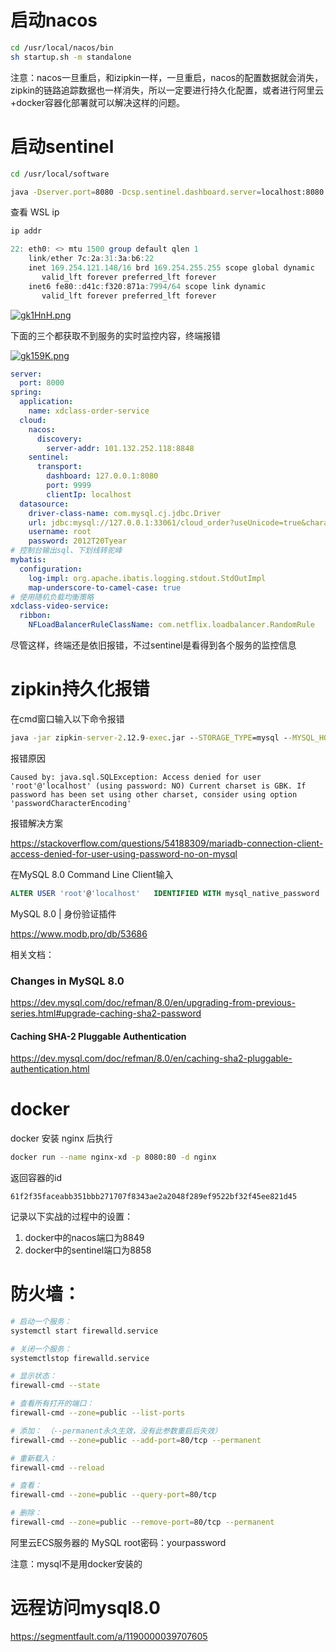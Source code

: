 # 启动nacos

```bash
cd /usr/local/nacos/bin
sh startup.sh -m standalone
```

注意：nacos一旦重启，和izipkin一样，一旦重启，nacos的配置数据就会消失，zipkin的链路追踪数据也一样消失，所以一定要进行持久化配置，或者进行阿里云+docker容器化部署就可以解决这样的问题。





# 启动sentinel

```bash
cd /usr/local/software

java -Dserver.port=8080 -Dcsp.sentinel.dashboard.server=localhost:8080 -Dproject.name=sentinel-dashboard -jar sentinel-dashboard-1.8.1.jar
```

查看 WSL ip

```powershell
ip addr

22: eth0: <> mtu 1500 group default qlen 1
    link/ether 7c:2a:31:3a:b6:22
    inet 169.254.121.148/16 brd 169.254.255.255 scope global dynamic
       valid_lft forever preferred_lft forever
    inet6 fe80::d41c:f320:871a:7994/64 scope link dynamic
       valid_lft forever preferred_lft forever
```

[![gk1HnH.png](https://z3.ax1x.com/2021/04/29/gk1HnH.png)](https://imgtu.com/i/gk1HnH)

下面的三个都获取不到服务的实时监控内容，终端报错

[![gk159K.png](https://z3.ax1x.com/2021/04/29/gk159K.png)](https://imgtu.com/i/gk159K)

```yml
server:
  port: 8000
spring:
  application:
    name: xdclass-order-service
  cloud:
    nacos:
      discovery:
        server-addr: 101.132.252.118:8848
    sentinel:
      transport:
        dashboard: 127.0.0.1:8080
        port: 9999
        clientIp: localhost
  datasource:
    driver-class-name: com.mysql.cj.jdbc.Driver
    url: jdbc:mysql://127.0.0.1:33061/cloud_order?useUnicode=true&characterEncoding=utf-8&useSSL=false
    username: root
    password: 2012T20Tyear
# 控制台输出sql、下划线转驼峰
mybatis:
  configuration:
    log-impl: org.apache.ibatis.logging.stdout.StdOutImpl
    map-underscore-to-camel-case: true
# 使用随机负载均衡策略
xdclass-video-service:
  ribbon:
    NFLoadBalancerRuleClassName: com.netflix.loadbalancer.RandomRule
```

尽管这样，终端还是依旧报错，不过sentinel是看得到各个服务的监控信息





# zipkin持久化报错

在cmd窗口输入以下命令报错

```cmd
java -jar zipkin-server-2.12.9-exec.jar --STORAGE_TYPE=mysql --MYSQL_HOST=127.0.0.1 --MYSQL_TCP_PORT=33061 --MYSQL_DB=zipkin_log --MYSQL_USER=root --MYSQL_PASS=root
```

报错原因

```
Caused by: java.sql.SQLException: Access denied for user 'root'@'localhost' (using password: NO) Current charset is GBK. If password has been set using other charset, consider using option 'passwordCharacterEncoding'
```

 报错解决方案

https://stackoverflow.com/questions/54188309/mariadb-connection-client-access-denied-for-user-using-password-no-on-mysql

在MySQL 8.0 Command Line Client输入

```sql
ALTER USER 'root'@'localhost'   IDENTIFIED WITH mysql_native_password   BY 'password'; # 这里的password填上你的密码即可
```

MySQL 8.0 | 身份验证插件

https://www.modb.pro/db/53686

相关文档：

### Changes in MySQL 8.0

https://dev.mysql.com/doc/refman/8.0/en/upgrading-from-previous-series.html#upgrade-caching-sha2-password

#### Caching SHA-2 Pluggable Authentication

https://dev.mysql.com/doc/refman/8.0/en/caching-sha2-pluggable-authentication.html



# docker

docker 安装 nginx 后执行 

```bash
docker run --name nginx-xd -p 8080:80 -d nginx
```

返回容器的id

```
61f2f35faceabb351bbb271707f8343ae2a2048f289ef9522bf32f45ee821d45
```



记录以下实战的过程中的设置：

1. docker中的nacos端口为8849
2. docker中的sentinel端口为8858



# 防火墙：

```bash
# 启动一个服务：
systemctl start firewalld.service

# 关闭一个服务：
systemctlstop firewalld.service

# 显示状态： 
firewall-cmd --state

# 查看所有打开的端口： 
firewall-cmd --zone=public --list-ports

# 添加： （--permanent永久生效，没有此参数重启后失效）
firewall-cmd --zone=public --add-port=80/tcp --permanent 

# 重新载入：
firewall-cmd --reload

# 查看：
firewall-cmd --zone=public --query-port=80/tcp

# 删除：
firewall-cmd --zone=public --remove-port=80/tcp --permanent
```



阿里云ECS服务器的 MySQL root密码：yourpassword

注意：mysql不是用docker安装的



# 远程访问mysql8.0

https://segmentfault.com/a/1190000039707605